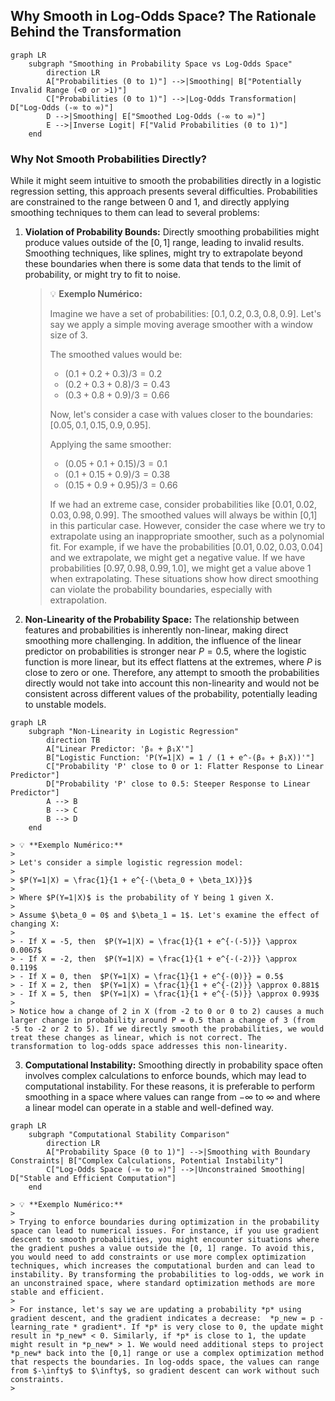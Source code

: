 ## Why Smooth in Log-Odds Space? The Rationale Behind the Transformation

```mermaid
graph LR
    subgraph "Smoothing in Probability Space vs Log-Odds Space"
        direction LR
        A["Probabilities (0 to 1)"] -->|Smoothing| B["Potentially Invalid Range (<0 or >1)"]
        C["Probabilities (0 to 1)"] -->|Log-Odds Transformation| D["Log-Odds (-∞ to ∞)"]
        D -->|Smoothing| E["Smoothed Log-Odds (-∞ to ∞)"]
        E -->|Inverse Logit| F["Valid Probabilities (0 to 1)"]
    end
```

### Why Not Smooth Probabilities Directly?

While it might seem intuitive to smooth the probabilities directly in a logistic regression setting, this approach presents several difficulties. Probabilities are constrained to the range between 0 and 1, and directly applying smoothing techniques to them can lead to several problems:

1.  **Violation of Probability Bounds:** Directly smoothing probabilities might produce values outside of the $[0, 1]$ range, leading to invalid results. Smoothing techniques, like splines, might try to extrapolate beyond these boundaries when there is some data that tends to the limit of probability, or might try to fit to noise.

    > 💡 **Exemplo Numérico:**
    >
    > Imagine we have a set of probabilities: $[0.1, 0.2, 0.3, 0.8, 0.9]$. Let's say we apply a simple moving average smoother with a window size of 3.
    >
    > The smoothed values would be:
    >
    > - $(0.1 + 0.2 + 0.3) / 3 = 0.2$
    > - $(0.2 + 0.3 + 0.8) / 3 = 0.43$
    > - $(0.3 + 0.8 + 0.9) / 3 = 0.66$
    >
    > Now, let's consider a case with values closer to the boundaries: $[0.05, 0.1, 0.15, 0.9, 0.95]$.
    >
    > Applying the same smoother:
    >
    > - $(0.05 + 0.1 + 0.15) / 3 = 0.1$
    > - $(0.1 + 0.15 + 0.9) / 3 = 0.38$
    > - $(0.15 + 0.9 + 0.95) / 3 = 0.66$
    >
    > If we had an extreme case, consider probabilities like $[0.01, 0.02, 0.03, 0.98, 0.99]$. The smoothed values will always be within [0,1] in this particular case. However, consider the case where we try to extrapolate using an inappropriate smoother, such as a polynomial fit. For example, if we have the probabilities $[0.01, 0.02, 0.03, 0.04]$ and we extrapolate, we might get a negative value. If we have probabilities $[0.97, 0.98, 0.99, 1.0]$, we might get a value above 1 when extrapolating. These situations show how direct smoothing can violate the probability boundaries, especially with extrapolation.

2.  **Non-Linearity of the Probability Space:** The relationship between features and probabilities is inherently non-linear, making direct smoothing more challenging. In addition, the influence of the linear predictor on probabilities is stronger near $P=0.5$, where the logistic function is more linear, but its effect flattens at the extremes, where $P$ is close to zero or one. Therefore, any attempt to smooth the probabilities directly would not take into account this non-linearity and would not be consistent across different values of the probability, potentially leading to unstable models.

```mermaid
graph LR
    subgraph "Non-Linearity in Logistic Regression"
        direction TB
        A["Linear Predictor: 'β₀ + β₁X'"]
        B["Logistic Function: 'P(Y=1|X) = 1 / (1 + e^-(β₀ + β₁X))'"]
        C["Probability 'P' close to 0 or 1: Flatter Response to Linear Predictor"]
        D["Probability 'P' close to 0.5: Steeper Response to Linear Predictor"]
        A --> B
        B --> C
        B --> D
    end
```

    > 💡 **Exemplo Numérico:**
    >
    > Let's consider a simple logistic regression model:
    >
    > $P(Y=1|X) = \frac{1}{1 + e^{-(\beta_0 + \beta_1X)}}$
    >
    > Where $P(Y=1|X)$ is the probability of Y being 1 given X.
    >
    > Assume $\beta_0 = 0$ and $\beta_1 = 1$. Let's examine the effect of changing X:
    >
    > - If X = -5, then  $P(Y=1|X) = \frac{1}{1 + e^{-(-5)}} \approx 0.0067$
    > - If X = -2, then  $P(Y=1|X) = \frac{1}{1 + e^{-(-2)}} \approx 0.119$
    > - If X = 0, then  $P(Y=1|X) = \frac{1}{1 + e^{-(0)}} = 0.5$
    > - If X = 2, then  $P(Y=1|X) = \frac{1}{1 + e^{-(2)}} \approx 0.881$
    > - If X = 5, then  $P(Y=1|X) = \frac{1}{1 + e^{-(5)}} \approx 0.993$
    >
    > Notice how a change of 2 in X (from -2 to 0 or 0 to 2) causes a much larger change in probability around P = 0.5 than a change of 3 (from -5 to -2 or 2 to 5). If we directly smooth the probabilities, we would treat these changes as linear, which is not correct. The transformation to log-odds space addresses this non-linearity.

3.  **Computational Instability:** Smoothing directly in probability space often involves complex calculations to enforce bounds, which may lead to computational instability. For these reasons, it is preferable to perform smoothing in a space where values can range from $-\infty$ to $\infty$ and where a linear model can operate in a stable and well-defined way.

```mermaid
graph LR
    subgraph "Computational Stability Comparison"
        direction LR
        A["Probability Space (0 to 1)"] -->|Smoothing with Boundary Constraints| B["Complex Calculations, Potential Instability"]
        C["Log-Odds Space (-∞ to ∞)"] -->|Unconstrained Smoothing| D["Stable and Efficient Computation"]
    end
```

    > 💡 **Exemplo Numérico:**
    >
    > Trying to enforce boundaries during optimization in the probability space can lead to numerical issues. For instance, if you use gradient descent to smooth probabilities, you might encounter situations where the gradient pushes a value outside the [0, 1] range. To avoid this, you would need to add constraints or use more complex optimization techniques, which increases the computational burden and can lead to instability. By transforming the probabilities to log-odds, we work in an unconstrained space, where standard optimization methods are more stable and efficient.
    >
    > For instance, let's say we are updating a probability *p* using gradient descent, and the gradient indicates a decrease:  *p_new = p - learning_rate * gradient*. If *p* is very close to 0, the update might result in *p_new* < 0. Similarly, if *p* is close to 1, the update might result in *p_new* > 1. We would need additional steps to project *p_new* back into the [0,1] range or use a complex optimization method that respects the boundaries. In log-odds space, the values can range from $-\infty$ to $\infty$, so gradient descent can work without such constraints.
    >
[^5.6]: "The smoothing spline problem (5.9) in Section 5.4 is posed in a regression setting. It is typically straightforward to transfer this technology to other domains. Here we consider logistic regression with a single quantitative input X. The model is log Pr(Y = 1|X = x) / Pr(Y = 0|X = x) = f(x)," *(Trecho de <Basis Expansions and Regularization>)*
